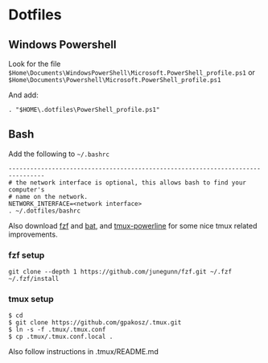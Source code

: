 # Dotfiles

## Windows Powershell

Look for the file 
`$Home\Documents\WindowsPowerShell\Microsoft.PowerShell_profile.ps1` or 
`$Home\Documents\Powershell\Microsoft.PowerShell_profile.ps1`

And add:

```
. "$HOME\.dotfiles\PowerShell_profile.ps1"
```

## Bash

Add the following to `~/.bashrc`

```
--------------------------------------------------------------------------------
# the network interface is optional, this allows bash to find your computer's
# name on the network.
NETWORK_INTERFACE=<network interface> 
. ~/.dotfiles/bashrc
```

Also download [fzf](https://github.com/junegunn/fzf/releases/latest) and [bat](https://github.com/sharkdp/bat/releases/latest), and [tmux-powerline](https://github.com/erikw/tmux-powerline/releases/latest) for some nice tmux related improvements.

### fzf setup
```
git clone --depth 1 https://github.com/junegunn/fzf.git ~/.fzf
~/.fzf/install
```

### tmux setup
```
$ cd
$ git clone https://github.com/gpakosz/.tmux.git
$ ln -s -f .tmux/.tmux.conf
$ cp .tmux/.tmux.conf.local .
```

Also follow instructions in .tmux/README.md

